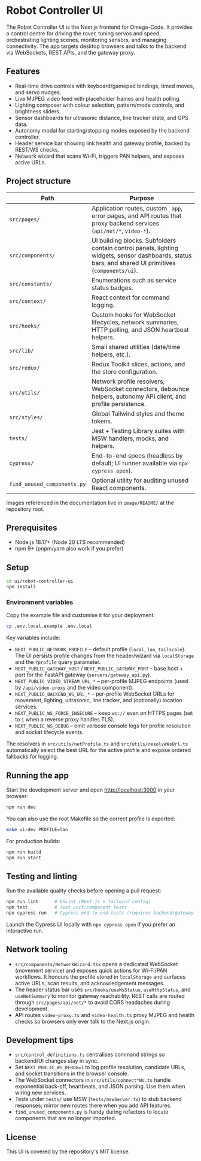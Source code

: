 # Robot Controller UI

The Robot Controller UI is the Next.js frontend for Omega-Code. It provides a control
centre for driving the rover, tuning servos and speed, orchestrating lighting scenes,
monitoring sensors, and managing connectivity. The app targets desktop browsers and
talks to the backend via WebSockets, REST APIs, and the gateway proxy.

## Features

- Real-time drive controls with keyboard/gamepad bindings, timed moves, and servo
  nudges.
- Live MJPEG video feed with placeholder frames and health polling.
- Lighting composer with colour selection, pattern/mode controls, and brightness
  sliders.
- Sensor dashboards for ultrasonic distance, line tracker state, and GPS data.
- Autonomy modal for starting/stopping modes exposed by the backend controller.
- Header service bar showing link health and gateway profile, backed by REST/WS checks.
- Network wizard that scans Wi-Fi, triggers PAN helpers, and exposes active URLs.

## Project structure

| Path | Purpose |
| --- | --- |
| `src/pages/` | Application routes, custom `_app`, error pages, and API routes that proxy backend services (`api/net/*`, `video-*`). |
| `src/components/` | UI building blocks. Subfolders contain control panels, lighting widgets, sensor dashboards, status bars, and shared UI primitives (`components/ui`). |
| `src/constants/` | Enumerations such as service status badges. |
| `src/context/` | React context for command logging. |
| `src/hooks/` | Custom hooks for WebSocket lifecycles, network summaries, HTTP polling, and JSON heartbeat helpers. |
| `src/lib/` | Small shared utilities (date/time helpers, etc.). |
| `src/redux/` | Redux Toolkit slices, actions, and the store configuration. |
| `src/utils/` | Network profile resolvers, WebSocket connectors, debounce helpers, autonomy API client, and profile persistence. |
| `src/styles/` | Global Tailwind styles and theme tokens. |
| `tests/` | Jest + Testing Library suites with MSW handlers, mocks, and helpers. |
| `cypress/` | End-to-end specs (headless by default; UI runner available via `npx cypress open`). |
| `find_unused_components.py` | Optional utility for auditing unused React components. |

Images referenced in the documentation live in `image/README/` at the repository root.

## Prerequisites

- Node.js 18.17+ (Node 20 LTS recommended)
- npm 9+ (pnpm/yarn also work if you prefer)

## Setup

```bash
cd ui/robot-controller-ui
npm install
```

### Environment variables

Copy the example file and customise it for your deployment:

```bash
cp .env.local.example .env.local
```

Key variables include:

- `NEXT_PUBLIC_NETWORK_PROFILE` – default profile (`local`, `lan`, `tailscale`). The UI
  persists profile changes from the header/wizard via `localStorage` and the `?profile`
  query parameter.
- `NEXT_PUBLIC_GATEWAY_HOST` / `NEXT_PUBLIC_GATEWAY_PORT` – base host + port for the
  FastAPI gateway (`servers/gateway_api.py`).
- `NEXT_PUBLIC_VIDEO_STREAM_URL_*` – per-profile MJPEG endpoints (used by
  `/api/video-proxy` and the video component).
- `NEXT_PUBLIC_BACKEND_WS_URL_*` – per-profile WebSocket URLs for movement, lighting,
  ultrasonic, line tracker, and (optionally) location services.
- `NEXT_PUBLIC_WS_FORCE_INSECURE` – keep `ws://` even on HTTPS pages (set to `1` when a
  reverse proxy handles TLS).
- `NEXT_PUBLIC_WS_DEBUG` – emit verbose console logs for profile resolution and socket
  lifecycle events.

The resolvers in `src/utils/netProfile.ts` and `src/utils/resolveWsUrl.ts` automatically
select the best URL for the active profile and expose ordered fallbacks for logging.

## Running the app

Start the development server and open <http://localhost:3000> in your browser:

```bash
npm run dev
```

You can also use the root Makefile so the correct profile is exported:

```bash
make ui-dev PROFILE=lan
```

For production builds:

```bash
npm run build
npm run start
```

## Testing and linting

Run the available quality checks before opening a pull request:

```bash
npm run lint      # ESLint (Next.js + Tailwind config)
npm test          # Jest unit/component tests
npx cypress run   # Cypress end-to-end tests (requires backend/gateway running)
```

Launch the Cypress UI locally with `npx cypress open` if you prefer an interactive run.

## Network tooling

- `src/components/NetworkWizard.tsx` opens a dedicated WebSocket (movement service) and
  exposes quick actions for Wi-Fi/PAN workflows. It honours the profile stored in
  `localStorage` and surfaces active URLs, scan results, and acknowledgement messages.
- The header status bar uses `src/hooks/useWsStatus`, `useHttpStatus`, and
  `useNetSummary` to monitor gateway reachability. REST calls are routed through
  `src/pages/api/net/*` to avoid CORS headaches during development.
- API routes `video-proxy.ts` and `video-health.ts` proxy MJPEG and health checks so
  browsers only ever talk to the Next.js origin.

## Development tips

- `src/control_definitions.ts` centralises command strings so backend/UI changes stay in
  sync.
- Set `NEXT_PUBLIC_WS_DEBUG=1` to log profile resolution, candidate URLs, and socket
  transitions in the browser console.
- The WebSocket connectors in `src/utils/connect*Ws.ts` handle exponential back-off,
  heartbeats, and JSON parsing. Use them when wiring new services.
- Tests under `tests/` use MSW (`tests/mswServer.ts`) to stub backend responses; mirror
  new routes there when you add API features.
- `find_unused_components.py` is handy during refactors to locate components that are no
  longer imported.

## License

This UI is covered by the repository's MIT license.
